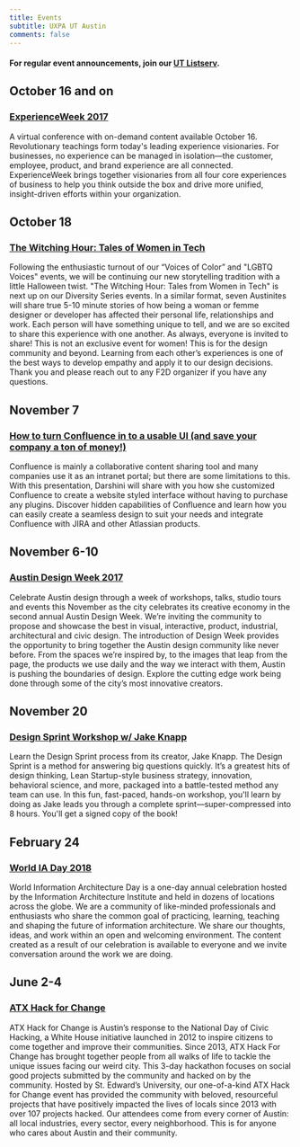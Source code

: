 ```yaml
---
title: Events
subtitle: UXPA UT Austin
comments: false
---
```


#### For regular event announcements, join our [UT Listserv](https://utlists.utexas.edu/sympa/suboptions/uxpa). 

## October 16 and on
### [ExperienceWeek 2017](https://experienceweek.com/)
A virtual conference with on-demand content available October 16. Revolutionary teachings form today's leading experience visionaries. For businesses, no experience can be managed in isolation—the customer, employee, product, and brand experience are all connected. ExperienceWeek brings together visionaries from all four core experiences of business to help you think outside the box and drive more unified, insight-driven efforts within your organization.

## October 18
### [The Witching Hour: Tales of Women in Tech](https://www.meetup.com/fresh2design/events/243648977/)
Following the enthusiastic turnout of our “Voices of Color” and "LGBTQ Voices" events, we will be continuing our new storytelling tradition with a little Halloween twist. "The Witching Hour: Tales from Women in Tech" is next up on our Diversity Series events. In a similar format, seven Austinites will share true 5-10 minute stories of how being a woman or femme designer or developer has affected their personal life, relationships and work. Each person will have something unique to tell, and we are so excited to share this experience with one another. As always, everyone is invited to share! This is not an exclusive event for women! This is for the design community and beyond. Learning from each other’s experiences is one of the best ways to develop empathy and apply it to our design decisions. Thank you and please reach out to any F2D organizer if you have any questions.

## November 7
### [How to turn Confluence in to a usable UI (and save your company a ton of money!)](https://www.meetup.com/Austin-User-Experience-Professionals-Association/events/244144724/)
Confluence is mainly a collaborative content sharing tool and many companies use it as an intranet portal; but there are some limitations to this. With this presentation, Darshini will share with you how she customized Confluence to create a website styled interface without having to purchase any plugins. Discover hidden capabilities of Confluence and learn how you can easily create a seamless design to suit your needs and integrate Confluence with JIRA and other Atlassian products.

## November 6-10
### [Austin Design Week 2017](http://austindesignweek.org/)
Celebrate Austin design through a week of workshops, talks, studio tours and events this November as the city celebrates its creative economy in the second annual Austin Design Week. We’re inviting the community to propose and showcase the best in visual, interactive, product, industrial, architectural and civic design. The introduction of Design Week provides the opportunity to bring together the Austin design community like never before. From the spaces we’re inspired by, to the images that leap from the page, the products we use daily and the way we interact with them, Austin is pushing the boundaries of design. Explore the cutting edge work being done through some of the city’s most innovative creators.

## November 20
### [Design Sprint Workshop w/ Jake Knapp](https://www.eventbrite.com/e/design-sprint-workshop-w-jake-knapp-tickets-38567615777)
Learn the Design Sprint process from its creator, Jake Knapp. The Design Sprint is a method for answering big questions quickly. It’s a greatest hits of design thinking, Lean Startup-style business strategy, innovation, behavioral science, and more, packaged into a battle-tested method any team can use. In this fun, fast-paced, hands-on workshop, you'll learn by doing as Jake leads you through a complete sprint—super-compressed into 8 hours. You'll get a signed copy of the book!

## February 24
### [World IA Day 2018](http://2018.worldiaday.org/)
World Information Architecture Day is a one-day annual celebration hosted by the Information Architecture Institute and held in dozens of locations across the globe. We are a community of like-minded professionals and enthusiasts who share the common goal of practicing, learning, teaching and shaping the future of information architecture. We share our thoughts, ideas, and work within an open and welcoming environment. The content created as a result of our celebration is available to everyone and we invite conversation around the work we are doing.

## June 2-4
### [ATX Hack for Change](http://atxhackforchange.org/)
ATX Hack for Change is Austin’s response to the National Day of Civic Hacking, a White House initiative launched in 2012 to inspire citizens to come together and improve their communities. Since 2013, ATX Hack For Change has brought together people from all walks of life to tackle the unique issues facing our weird city. This 3-day hackathon focuses on social good projects submitted by the community and hacked on by the community. Hosted by St. Edward’s University, our one-of-a-kind ATX Hack for Change event has provided the community with beloved, resourceful projects that have positively impacted the lives of locals since 2013 with over 107 projects hacked. Our attendees come from every corner of Austin: all local industries, every sector, every neighborhood. This is for anyone who cares about Austin and their community.
